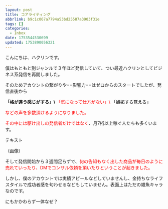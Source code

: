 ```yaml
---
layout: post
title: コアライティング
abbrlink: b9c1c067a7794a53bd25587a3903f31e
tags: []
categories:
  - Inbox
date: 1753544530699
updated: 1753890056321
---
```


こんにちは、ハクリンです。

僕はもともと別ジャンルで３年ほど発信していて、つい最近ハクリンとしてビジネス系発信を再開しました。

そのためアカウントの繋がりや==影響力==はゼロからのスタートでしたが、発信直後から

<span style="font-weight: bold;">「格が違う感じがする」\ </span><span style="color: red;">「気になって仕方がない」\ </span><span style="color: black;">「嫉妬すら覚える」</span>

<span style="color: red;">などの声を多数頂けるようになりました。</span>

<span style="color: red;">その中には駆け出しの発信者だけではなく</span>、月7桁以上稼ぐ人たちも多くいます。

<span class="red-bold-marker">テキスト</span>

（画像）

そして発信開始から３週間足らずで、<span style="color: red;">何の告知もなく出した商品が毎日のように売れていったり、DMでコンサル依頼を頂いたりということが起きました。</span>

しかし、僕のアカウントでは<span class="red-bold-marker">実績アピール</span>などしていませんし、金持ちな<span class="black-bold">ライフスタイル</span>で成功者感を<span class="red-bold">匂わせる</span>などもしていません。表面上はただの<span class="black-bold-marker">雑魚キャラ</span>なのです。

にもかかわらず一体なぜ？
